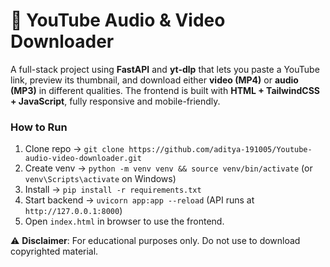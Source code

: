 # 🎥 YouTube Audio & Video Downloader

A full-stack project using **FastAPI** and **yt-dlp** that lets you paste a YouTube link, preview its thumbnail, and download either **video (MP4)** or **audio (MP3)** in different qualities. The frontend is built with **HTML + TailwindCSS + JavaScript**, fully responsive and mobile-friendly.

### How to Run

1. Clone repo → `git clone https://github.com/aditya-191005/Youtube-audio-video-downloader.git`
2. Create venv → `python -m venv venv && source venv/bin/activate` (or `venv\Scripts\activate` on Windows)
3. Install → `pip install -r requirements.txt`
4. Start backend → `uvicorn app:app --reload` (API runs at `http://127.0.0.1:8000`)
5. Open `index.html` in browser to use the frontend.

⚠️ **Disclaimer**: For educational purposes only. Do not use to download copyrighted material.
